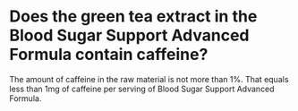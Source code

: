 # Does the green tea extract in the Blood Sugar Support Advanced Formula contain caffeine?

The amount of caffeine in the raw material is not more than 1%. That equals less than 1mg of caffeine per serving of Blood Sugar Support Advanced Formula.